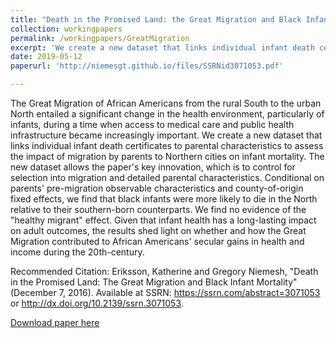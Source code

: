 ```yaml
---
title: "Death in the Promised Land: the Great Migration and Black Infant Mortality, with Katherine Eriksson (UC-Davis)"
collection: workingpapers
permalink: /workingpapers/GreatMigration
excerpt: 'We create a new dataset that links individual infant death certificates to parental characteristics to assess the impact of migration by parents to Northern cities on infant mortality. The new dataset allows the paper's key innovation, which is to control for selection into migration and detailed parental characteristics. Conditional on parents' pre-migration observable characteristics and county-of-origin fixed effects, we find that black infants were more likely to die in the North relative to their southern-born counterparts.'
date: 2019-05-12
paperurl: 'http://niemesgt.github.io/files/SSRNid3071053.pdf'

---
```

The Great Migration of African Americans from the rural South to the urban North entailed a significant change in the health environment, particularly of infants, during a time when access to medical care and public health infrastructure became increasingly important. We create a new dataset that links individual infant death certificates to parental characteristics to assess the impact of migration by parents to Northern cities on infant mortality. The new dataset allows the paper's key innovation, which is to control for selection into migration and detailed parental characteristics. Conditional on parents' pre-migration observable characteristics and county-of-origin fixed effects, we find that black infants were more likely to die in the North relative to their southern-born counterparts. We find no evidence of the "healthy migrant" effect. Given that infant health has a long-lasting impact on adult outcomes, the results shed light on whether and how the Great Migration contributed to African Americans' secular gains in health and income during the 20th-century. 

Recommended Citation: Eriksson, Katherine and Gregory Niemesh, "Death in the Promised Land: The Great Migration and Black Infant Mortality" (December 7, 2016). Available at SSRN: https://ssrn.com/abstract=3071053 or http://dx.doi.org/10.2139/ssrn.3071053.

[Download paper here](http://niemesgt.github.io/files/SSRNid3071053.pdf)

